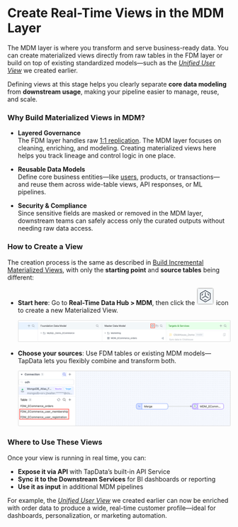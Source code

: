 # Create Real-Time Views in the MDM Layer

The MDM layer is where you transform and serve business-ready data. You can create materialized views directly from raw tables in the FDM layer or build on top of existing standardized models—such as the *[Unified User View](prepare-and-transform.md)* we created earlier.

Defining views at this stage helps you clearly separate **core data modeling** from **downstream usage**, making your pipeline easier to manage, reuse, and scale.

### Why Build Materialized Views in MDM?

- **Layered Governance**  
  The FDM layer handles raw [1:1 replication](../fdm-layer/replicate-data.md). The MDM layer focuses on cleaning, enriching, and modeling. Creating materialized views here helps you track lineage and control logic in one place.

- **Reusable Data Models**  
  Define core business entities—like [users](prepare-and-transform.md), products, or transactions—and reuse them across wide-table views, API responses, or ML pipelines.

- **Security & Compliance**  
  Since sensitive fields are masked or removed in the MDM layer, downstream teams can safely access only the curated outputs without needing raw data access.

### How to Create a View

The creation process is the same as described in [Build Incremental Materialized Views](../../data-transformation/create-views/using-data-pipeline-ui.md), with only the **starting point** and **source tables** being different:

- **Start here**: Go to **Real-Time Data Hub > MDM**, then click the ![Create Task](../../images/build_mv_in_mdm.png) icon to create a new Materialized View.

  ![Create Transformation Task](../../images/create_transformation_task_mdm.png)

- **Choose your sources**: Use FDM tables or existing MDM models—TapData lets you flexibly combine and transform both.

  ![Select Tables From FMD](../../images/select_tables_from_fdm.png)

### Where to Use These Views

Once your view is running in real time, you can:

- **Expose it via API** with TapData’s built-in API Service
- **Sync it to the Downstream Services** for BI dashboards or reporting
- **Use it as input** in additional MDM pipelines

For example, the *[Unified User View](prepare-and-transform.md)* we created earlier can now be enriched with order data to produce a wide, real-time customer profile—ideal for dashboards, personalization, or marketing automation.
